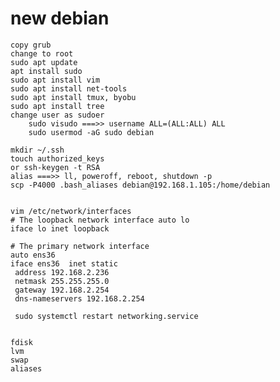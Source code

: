 # new debian
	copy grub
	change to root
	sudo apt update
	apt install sudo
	sudo apt install vim
	sudo apt install net-tools
	sudo apt install tmux, byobu
	sudo apt install tree
	change user as sudoer
		sudo visudo ===>> username ALL=(ALL:ALL) ALL
		sudo usermod -aG sudo debian
	
	mkdir ~/.ssh
	touch authorized_keys
	or ssh-keygen -t RSA	
	alias ===>> ll, poweroff, reboot, shutdown -p
	scp -P4000 .bash_aliases debian@192.168.1.105:/home/debian
	

	vim /etc/network/interfaces
	# The loopback network interface auto lo
	iface lo inet loopback
	 
	# The primary network interface
	auto ens36
	iface ens36  inet static
	 address 192.168.2.236
	 netmask 255.255.255.0
	 gateway 192.168.2.254
	 dns-nameservers 192.168.2.254
	 
	 sudo systemctl restart networking.service


	fdisk
	lvm
	swap
	aliases
